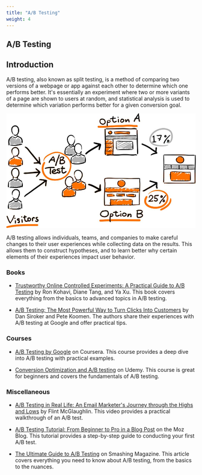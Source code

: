 ```yaml
---
title: "A/B Testing"
weight: 4
---
```


## A/B Testing

## Introduction

A/B testing, also known as split testing, is a method of comparing two versions of a webpage or app against each other to determine which one performs better. It's essentially an experiment where two or more variants of a page are shown to users at random, and statistical analysis is used to determine which variation performs better for a given conversion goal.

![ab-testing](image.png)

A/B testing allows individuals, teams, and companies to make careful changes to their user experiences while collecting data on the results. This allows them to construct hypotheses, and to learn better why certain elements of their experiences impact user behavior.

### Books

- [Trustworthy Online Controlled Experiments: A Practical Guide to A/B Testing](https://www.amazon.de/-/en/Ron-Kohavi/dp/1108724264) by Ron Kohavi, Diane Tang, and Ya Xu. This book covers everything from the basics to advanced topics in A/B testing.

- [A/B Testing: The Most Powerful Way to Turn Clicks Into Customers](https://www.amazon.de/-/en/Dan-Siroker/dp/1118792416) by Dan Siroker and Pete Koomen. The authors share their experiences with A/B testing at Google and offer practical tips.

### Courses

- [A/B Testing by Google](https://www.coursera.org/projects/create-an-a-b-web-page-and-marketing-test-with-google-optimize) on Coursera. This course provides a deep dive into A/B testing with practical examples.

- [Conversion Optimization and A/B testing](https://www.udemy.com/course/ab-testing-and-experimentation-for-websites-and-marketing/?couponCode=LETSLEARNNOWPP) on Udemy. This course is great for beginners and covers the fundamentals of A/B testing.

### Miscellaneous

- [A/B Testing in Real Life: An Email Marketer's Journey through the Highs and Lows](https://www.youtube.com/watch?v=YsfC52kIleI) by Flint McGlaughlin. This video provides a practical walkthrough of an A/B test.

- [A/B Testing Tutorial: From Beginner to Pro in a Blog Post](https://moz.com/blog/seven-simple-tips-for-insightful-ab-testing) on the Moz Blog. This tutorial provides a step-by-step guide to conducting your first A/B test.

- [The Ultimate Guide to A/B Testing](https://www.smashingmagazine.com/2010/06/the-ultimate-guide-to-a-b-testing/) on Smashing Magazine. This article covers everything you need to know about A/B testing, from the basics to the nuances.
